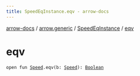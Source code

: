 ```yaml
---
title: SpeedEqInstance.eqv - arrow-docs
---
```


[arrow-docs](../../index.html) / [arrow.generic](../index.html) / [SpeedEqInstance](index.html) / [eqv](./eqv.html)

# eqv

`open fun `[`Speed`](../-speed/index.html)`.eqv(b: `[`Speed`](../-speed/index.html)`): `[`Boolean`](https://kotlinlang.org/api/latest/jvm/stdlib/kotlin/-boolean/index.html)